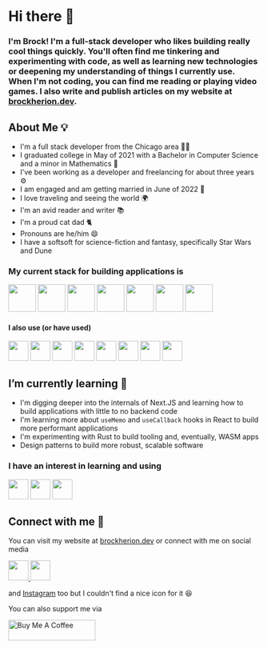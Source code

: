 # Hi there 👋

### I'm Brock! I'm a full-stack developer who likes building really cool things quickly. You'll often find me tinkering and experimenting with code, as well as learning new technologies or deepening my understanding of things I currently use. When I'm not coding, you can find me reading or playing video games. I also write and publish articles on my website at [brockherion.dev](https://brockherion.dev).

## About Me 💡

- I'm a full stack developer from the Chicago area 👨‍💻
- I graduated college in May of 2021 with a Bachelor in Computer Science and a minor in Mathematics 📜
- I've been working as a developer and freelancing for about three years ⚙️
- I am engaged and am getting married in June of 2022 💍
- I love traveling and seeing the world 🌍
- I'm an avid reader and writer 📚
- I'm a proud cat dad 🐈
- Pronouns are he/him 😄
- I have a softsoft for science-fiction and fantasy, specifically Star Wars and Dune

### My current stack for building applications is

<p align="left">
<img src="https://cdn.jsdelivr.net/gh/devicons/devicon/icons/typescript/typescript-original.svg" width="55" height="55" />
<img src="https://cdn.jsdelivr.net/gh/devicons/devicon/icons/react/react-original.svg" width="55" height="55" />
<img src="https://cdn.jsdelivr.net/gh/devicons/devicon/icons/nextjs/nextjs-original.svg" width="55" height="55" />
<img src="https://cdn.jsdelivr.net/gh/devicons/devicon/icons/postgresql/postgresql-original.svg" width="55" height="55" />
<img src="https://cdn.jsdelivr.net/gh/devicons/devicon/icons/mysql/mysql-original.svg" width="55" height="55" />
<img src="https://cdn.jsdelivr.net/gh/devicons/devicon/icons/docker/docker-plain.svg" width="55" height="v" />
<img src="https://cdn.jsdelivr.net/gh/devicons/devicon/icons/vscode/vscode-original.svg" width="55" height="55" />
</p>

#### I also use (or have used)
<p align="left">
  <img src="https://cdn.jsdelivr.net/gh/devicons/devicon/icons/javascript/javascript-original.svg" width="40" height="40" />
  <img src="https://cdn.jsdelivr.net/gh/devicons/devicon/icons/csharp/csharp-original.svg" width="40" height="40" />
  <img src="https://cdn.jsdelivr.net/gh/devicons/devicon/icons/python/python-original.svg" width="40" height="40" />
  <img src="https://cdn.jsdelivr.net/gh/devicons/devicon/icons/microsoftsqlserver/microsoftsqlserver-plain.svg" width="40" height="40" />
  <img src="https://cdn.jsdelivr.net/gh/devicons/devicon/icons/dotnetcore/dotnetcore-original.svg" width="40" height="40" />
  <img src="https://cdn.jsdelivr.net/gh/devicons/devicon/icons/java/java-original.svg" width="40" height="40" />
  <img src="https://cdn.jsdelivr.net/gh/devicons/devicon/icons/django/django-original.svg" width="40" height="40" />
  <img src="https://cdn.jsdelivr.net/gh/devicons/devicon/icons/angularjs/angularjs-original.svg" width="40" height="40" />
</p>

## I’m currently learning 🌱

- I'm digging deeper into the internals of Next.JS and learning how to build applications with little to no backend code
- I'm learning more about `useMemo` and `useCallback` hooks in React to build more performant applications
- I'm experimenting with Rust to build tooling and, eventually, WASM apps
- Design patterns to build more robust, scalable software

### I have an interest in learning and using
<p align="left">
  <img src="https://cdn.jsdelivr.net/gh/devicons/devicon/icons/rust/rust-plain.svg" width="40" height="40" />
  <img src="https://cdn.jsdelivr.net/gh/devicons/devicon/icons/elixir/elixir-original.svg" width="40" height="40" />
  <img src="https://cdn.jsdelivr.net/gh/devicons/devicon/icons/go/go-original-wordmark.svg" width="40" height="40" />
</p>

## Connect with me 📱

You can visit my website at [brockherion.dev](https://brockherion.dev) or connect with me on social media

<p align="left">
  <a href="https://twitter.com/brockherion" target="_blank" rel="noreferrer">
    <img src="https://cdn.jsdelivr.net/gh/devicons/devicon/icons/twitter/twitter-original.svg" width="40" height="40" />
  </a>
  <a href="https://www.facebook.com/brockheriondev" target="_blank" rel="noreferrer">
    <img src="https://cdn.jsdelivr.net/gh/devicons/devicon/icons/facebook/facebook-original.svg" width="40" height="40" />
  </a>
</p>

and [Instagram](https://www.instagram.com/brock_herion/) too but I couldn't find a nice icon for it 😆

You can also support me via

<a href="https://buymeacoffee.com/brockherion" target="_blank"><img src="https://cdn.buymeacoffee.com/buttons/default-orange.png" alt="Buy Me A Coffee" height="41" width="174"></a>

<!--
**BrockHerion/BrockHerion** is a ✨ _special_ ✨ repository because its `README.md` (this file) appears on your GitHub profile.

Here are some ideas to get you started:

- 🔭 I’m currently working on ...
- 🌱 I’m currently learning ...
- 👯 I’m looking to collaborate on ...
- 🤔 I’m looking for help with ...
- 💬 Ask me about ...
- 📫 How to reach me: ...
- 😄 Pronouns: ...
- ⚡ Fun fact: ...
-->
